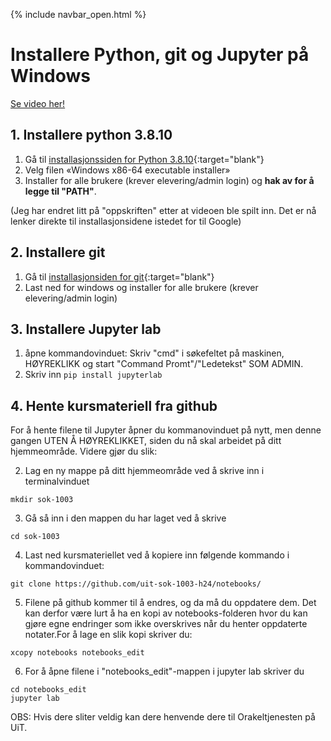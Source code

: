 {% include navbar_open.html %}
# Installere Python, git og Jupyter på Windows

[Se video her!](https://mediasite.uit.no/Mediasite/Play/636342e259e441ffa5776b2ec3ebf29c1d)

## 1. Installere python 3.8.10

1. Gå til [installasjonssiden for Python 3.8.10](https://www.python.org/downloads/release/python-3810/){:target="blank"}
3. Velg filen «Windows x86-64 executable installer»  
4. Installer for alle brukere (krever elevering/admin login) og **hak av for å legge til "PATH"**. 
    
(Jeg har endret litt på "oppskriften" etter at videoen ble spilt inn. Det er nå lenker direkte til installasjonsidene istedet for til Google)

## 2. Installere git

1. Gå til [installasjonsiden for git](https://git-scm.com/downloads){:target="blank"}
4. Last ned for windows og installer for alle brukere (krever elevering/admin login)
  
## 3. Installere Jupyter lab

1. åpne kommandovinduet: Skriv "cmd" i søkefeltet på maskinen, HØYREKLIKK og start "Command Promt"/"Ledetekst" SOM ADMIN. 
2. Skriv inn `pip install jupyterlab`

## 4. Hente kursmateriell fra github

For å hente filene til Jupyter  åpner du kommanovinduet på nytt, men denne gangen UTEN Å HØYREKLIKKET, siden du nå skal arbeidet på ditt hjemmeområde. Videre gjør du slik:

2. Lag en ny mappe på ditt hjemmeområde ved å skrive inn i terminalvinduet

```mkdir sok-1003```

3. Gå så inn i den mappen du har laget ved å skrive 

```cd sok-1003```
        
4. Last ned kursmateriellet ved å kopiere inn følgende kommando i kommandovinduet: 

```git clone https://github.com/uit-sok-1003-h24/notebooks/```
        
5. Filene på github kommer til å endres, og da må du oppdatere dem. Det kan derfor være lurt å ha en 
kopi av notebooks-folderen hvor du kan gjøre egne endringer som ikke overskrives når du henter oppdaterte notater.For å lage en slik kopi skriver du:
        
```xcopy notebooks notebooks_edit```
        
6. For å åpne filene i "notebooks_edit"-mappen i jupyter lab skriver du
```
cd notebooks_edit
jupyter lab
```

OBS: Hvis dere sliter veldig kan dere henvende dere til Orakeltjenesten på UiT.

